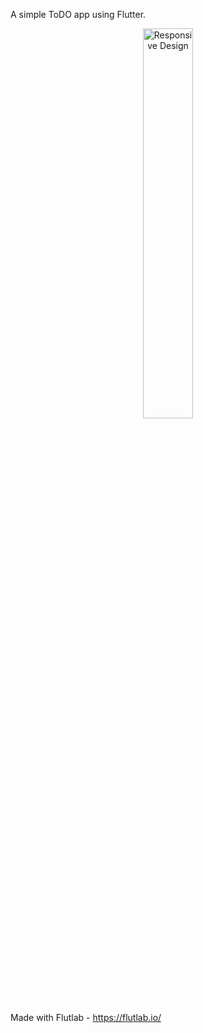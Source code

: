 A simple ToDO app using Flutter.
   <p align="center">
     <img src="https://github.com/vinn65/Todo-App/blob/main/Screenshot%202024-07-03%20100817.jpg" alt="Responsive Design" style="max-width: 100%; height: 40%;"/>
   </p>



Made with Flutlab - https://flutlab.io/
